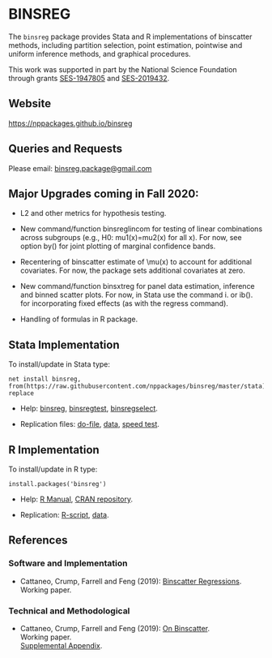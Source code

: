 # BINSREG

The `binsreg` package provides Stata and R implementations of binscatter methods, including partition selection, point estimation, pointwise and uniform inference methods, and graphical procedures.

This work was supported in part by the National Science Foundation through grants [SES-1947805](https://www.nsf.gov/awardsearch/showAward?AWD_ID=1947805) and [SES-2019432](https://www.nsf.gov/awardsearch/showAward?AWD_ID=2019432).

## Website

https://nppackages.github.io/binsreg

## Queries and Requests

Please email: binsreg.package@gmail.com

## Major Upgrades coming in Fall 2020:

- L2 and other metrics for hypothesis testing.

- New command/function binsreglincom for testing of linear combinations across subgroups (e.g., H0: mu1(x)=mu2(x) for all x). For now, see option by() for joint plotting of marginal confidence bands.

- Recentering of binscatter estimate of \mu(x) to account for additional covariates. For now, the package sets additional covariates at zero.

- New command/function binsxtreg for panel data estimation, inference and binned scatter plots. For now, in Stata use the command i. or ib(). for incorporating fixed effects (as with the regress command).

- Handling of formulas in R package.

## Stata Implementation

To install/update in Stata type:
```
net install binsreg, from(https://raw.githubusercontent.com/nppackages/binsreg/master/stata) replace
```

- Help: [binsreg](stata/binsreg.pdf), [binsregtest](stata/binsregtest.pdf), [binsregselect](stata/binsregselect.pdf).

- Replication files: [do-file](stata/binsreg_illustration.do), [data](stata/binsreg_simdata.dta), [speed test](stata/binsreg_speedtest.do).

## R Implementation

To install/update in R type:
```
install.packages('binsreg')
```

- Help: [R Manual](https://cran.r-project.org/web/packages/binsreg/binsreg.pdf), [CRAN repository](https://cran.r-project.org/package=binsreg).

- Replication: [R-script](R/binsreg_R_illustration.R), [data](R/binsreg_sim.csv).


## References

### Software and Implementation

- Cattaneo, Crump, Farrell and Feng (2019): [Binscatter Regressions](https://nppackages.github.io/references/Cattaneo-Crump-Farrell-Feng_2019_Stata.pdf).<br>
Working paper.

### Technical and Methodological

- Cattaneo, Crump, Farrell and Feng (2019): [On Binscatter](references/Cattaneo-Crump-Farrell-Feng_2019_Binscatter.pdf).<br>
Working paper.<br>
[Supplemental Appendix](https://nppackages.github.io/references/Cattaneo-Crump-Farrell-Feng_2019_Binscatter--Supplemental.pdf).

<br><br>
